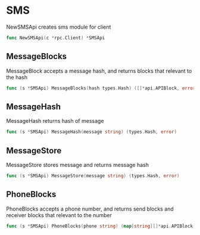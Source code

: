 # SMS

NewSMSApi creates sms module for client
```go
func NewSMSApi(c *rpc.Client) *SMSApi
```

## MessageBlocks
MessageBlock accepts a message hash, and returns blocks that relevant to the hash
```go
func (s *SMSApi) MessageBlocks(hash types.Hash) ([]*api.APIBlock, error)
```

## MessageHash
MessageHash returns hash of message
```go
func (s *SMSApi) MessageHash(message string) (types.Hash, error)
```

## MessageStore
MessageStore stores message and returns message hash
```go
func (s *SMSApi) MessageStore(message string) (types.Hash, error)
```

## PhoneBlocks
PhoneBlocks accepts a phone number, and returns send blocks and receiver blocks that relevant to the number
```go
func (s *SMSApi) PhoneBlocks(phone string) (map[string][]*api.APIBlock, error)
```